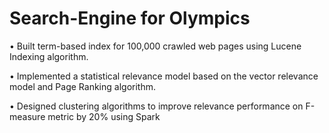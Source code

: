 # Search-Engine for Olympics

•	Built term-based index for 100,000 crawled web pages using Lucene Indexing algorithm.

•	Implemented a statistical relevance model based on the vector relevance model and Page Ranking algorithm.

•	Designed clustering algorithms to improve relevance performance on F-measure metric by 20% using Spark
